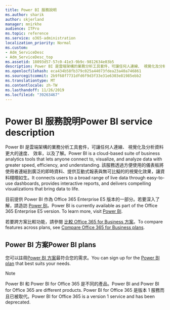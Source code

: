 ```yaml
---
title: Power BI 服務說明
ms.author: sharik
author: skjerland
manager: mnirkhe
audience: ITPro
ms.topic: reference
ms.service: o365-administration
localization_priority: Normal
ms.custom:
- Adm_ServiceDesc
- Adm_ServiceDesc_top
ms.assetid: 18093d57-57c0-41e3-9b9c-9812634e03b5
description: Power BI 是雲端架構的業務分析工具套件，可讓任何人連線、 視覺化及分析資料更大的速度、 效率，以及了解。 該服務透過方便使用的儀表板將使用者連結到廣泛的即時資料、提供互動式報表與無可比擬的的視覺化效果，讓資料栩栩如生。
ms.openlocfilehash: eca434b58fb379c025a44073fdea23a40a746861
ms.sourcegitcommit: 2b9f68f7731dfd6f9d3f33e31e6303e81985ebb2
ms.translationtype: MT
ms.contentlocale: zh-TW
ms.lasthandoff: 11/26/2019
ms.locfileid: "39263467"
---
```

# <a name="power-bi-service-description"></a><span data-ttu-id="c759b-104">Power BI 服務說明</span><span class="sxs-lookup"><span data-stu-id="c759b-104">Power BI service description</span></span>

<span data-ttu-id="c759b-105">Power BI 是雲端架構的業務分析工具套件，可讓任何人連線、 視覺化及分析資料更大的速度、 效率，以及了解。</span><span class="sxs-lookup"><span data-stu-id="c759b-105">Power BI is a cloud-based suite of business analytics tools that lets anyone connect to, visualize, and analyze data with greater speed, efficiency, and understanding.</span></span> <span data-ttu-id="c759b-106">該服務透過方便使用的儀表板將使用者連結到廣泛的即時資料、提供互動式報表與無可比擬的的視覺化效果，讓資料栩栩如生。</span><span class="sxs-lookup"><span data-stu-id="c759b-106">It connects users to a broad range of live data through easy-to-use dashboards, provides interactive reports, and delivers compelling visualizations that bring data to life.</span></span>
  
<span data-ttu-id="c759b-p103">目前提供 Power BI 作為 Office 365 Enterprise E5 版本的一部分。若要深入了解，請造訪 [Power BI](https://powerbi.microsoft.com/)。</span><span class="sxs-lookup"><span data-stu-id="c759b-p103">Power BI is currently available as part of the Office 365 Enterprise E5 version. To learn more, visit [Power BI](https://powerbi.microsoft.com/).</span></span>
  
<span data-ttu-id="c759b-109">若要跨方案比較功能，請參閱 [比較 Office 365 for Business 方案](https://go.microsoft.com/fwlink/?LinkID=799177&amp;clcid=0x409)。</span><span class="sxs-lookup"><span data-stu-id="c759b-109">To compare features across plans, see [Compare Office 365 for Business plans](https://go.microsoft.com/fwlink/?LinkID=799177&amp;clcid=0x409).</span></span>
  
## <a name="power-bi-plans"></a><span data-ttu-id="c759b-110">Power BI 方案</span><span class="sxs-lookup"><span data-stu-id="c759b-110">Power BI plans</span></span>

<span data-ttu-id="c759b-111">您可以註冊[Power BI 方案](https://go.microsoft.com/fwlink/?LinkID=786854)最符合您的需求。</span><span class="sxs-lookup"><span data-stu-id="c759b-111">You can sign up for the [Power BI plan](https://go.microsoft.com/fwlink/?LinkID=786854) that best suits your needs.</span></span> 
  
> [!NOTE]
> <span data-ttu-id="c759b-112">Power BI 和 Power BI for Office 365 是不同的產品。</span><span class="sxs-lookup"><span data-stu-id="c759b-112">Power BI and Power BI for Office 365 are different products.</span></span> <span data-ttu-id="c759b-113">Power BI for Office 365 是版本 1 服務而且已被取代。</span><span class="sxs-lookup"><span data-stu-id="c759b-113">Power BI for Office 365 is a version 1 service and has been deprecated.</span></span> 
  
